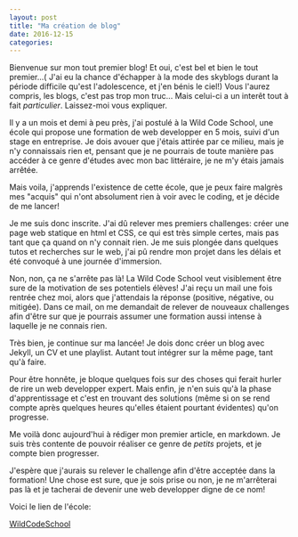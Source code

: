 ```yaml
---
layout: post
title: "Ma création de blog"
date: 2016-12-15
categories:
---
```



Bienvenue sur mon tout premier blog!
Et oui, c'est bel et bien le tout premier...(
J'ai eu la chance d'échapper à la mode des skyblogs durant la période difficile qu'est l'adolescence, et j'en bénis le ciel!)
Vous l'aurez compris, les blogs, c'est pas trop mon truc... Mais celui-ci a un interêt tout à fait *particulier*.
Laissez-moi vous expliquer.

Il y a un mois et demi à peu près, j'ai postulé à la Wild Code School, une école qui propose une formation de web developper en 5 mois, suivi d'un stage en entreprise. Je dois avouer que j'étais attirée par ce milieu, mais je n'y connaissais rien et, pensant que je ne pourrais de toute manière pas accéder à ce genre d'études avec mon bac littéraire, je ne m'y étais jamais arrêtée.

Mais voila, j'apprends l'existence de cette école, que je peux faire malgrès mes "acquis" qui n'ont absolument rien à voir avec le coding, et je décide de me lancer!

Je me suis donc inscrite. J'ai dû relever mes premiers challenges: créer une page web statique en html et CSS, ce qui est très simple certes, mais pas tant que ça quand on n'y connait rien. Je me suis plongée dans quelques tutos et recherches sur le web, j'ai pû rendre mon projet dans les délais et été convoqué à une journée d'immersion.

Non, non, ça ne s'arrête pas là! La Wild Code School veut visiblement être sure de la motivation de ses potentiels élèves! 
J'ai reçu un mail une fois rentrée chez moi, alors que j'attendais la réponse (positive, négative, ou mitigée). 
Dans ce mail, on me demandait de relever de nouveaux challenges afin d'être sur que je pourrais assumer une formation aussi intense à laquelle je ne connais rien.

Très bien, je continue sur ma lancée! Je dois donc créer un blog avec Jekyll, un CV et une playlist. Autant tout intégrer sur la même page, tant qu'à faire. 

Pour être honnête, je bloque quelques fois sur des choses qui ferait hurler de rire un web developper expert. Mais enfin, je n'en suis qu'à la phase d'apprentissage et c'est en trouvant des solutions (même si on se rend compte après quelques heures qu'elles étaient pourtant évidentes) qu'on progresse. 

Me voilà donc aujourd'hui à rédiger mon premier article, en markdown.
Je suis très contente de pouvoir réaliser ce genre de *petits* projets, et je compte bien progresser.

J'espère que j'aurais su relever le challenge afin d'être acceptée dans la formation! Une chose est sure, que je sois prise ou non, je ne m'arrêterai pas là et je tacherai de devenir une web developper digne de ce nom!

Voici le lien de l'école: 

[WildCodeSchool](http://www.wildcodeschool.fr/)


